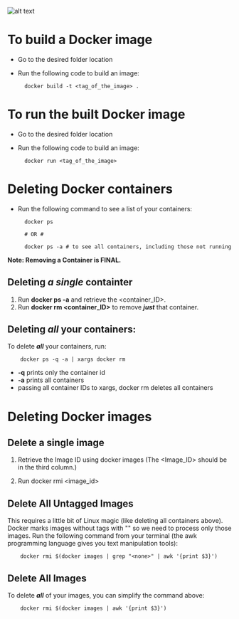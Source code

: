 ![alt text](https://hackernoon.com/hn-images/1*cQmd2JsuqNwNelHh6bU-JA.jpeg)

# To build a Docker image

* Go to the desired folder location
* Run the following code to build an image:

		docker build -t <tag_of_the_image> .

# To run the built Docker image

* Go to the desired folder location
* Run the following code to build an image:

        docker run <tag_of_the_image>

# Deleting Docker containers

* Run the following command to see a list of your containers:

        docker ps

        # OR #

        docker ps -a # to see all containers, including those not running

**Note: Removing a Container is FINAL.**

## Deleting ***a single*** containter

1. Run **docker ps -a** and retrieve the <container_ID>. 
2. Run **docker rm <container_ID>** to remove ***just*** that container.

## Deleting ***all*** your containers:

To delete ***all*** your containers, run:

        docker ps -q -a | xargs docker rm

* **-q** prints only the container id
* **-a** prints all containers
* passing all container IDs to xargs, docker rm deletes all containers

# Deleting Docker images

## Delete a single image

1. Retrieve the Image ID using docker images (The <Image_ID> should be in the third column.)

2. Run docker rmi <image_id>

## Delete All Untagged Images

This requires a little bit of Linux magic (like deleting all containers above). Docker marks images without tags with "<none>" so we need to process only those images. Run the following command from your terminal (the awk programming language gives you text manipulation tools):

        docker rmi $(docker images | grep "<none>" | awk '{print $3}')

## Delete All Images

To delete ***all*** of your images, you can simplify the command above:

        docker rmi $(docker images | awk '{print $3}')
